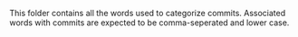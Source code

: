 This folder contains all the words used to categorize commits. Associated words with commits are expected to be comma-seperated and lower case. 
